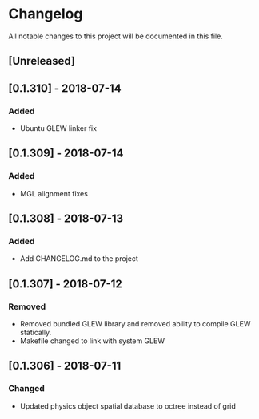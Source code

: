 # Changelog
All notable changes to this project will be documented in this file.

## [Unreleased]

## [0.1.310] - 2018-07-14
### Added
- Ubuntu GLEW linker fix

## [0.1.309] - 2018-07-14
### Added
- MGL alignment fixes

## [0.1.308] - 2018-07-13
### Added
- Add CHANGELOG.md to the project

## [0.1.307] - 2018-07-12
### Removed
- Removed bundled GLEW library and removed ability to compile GLEW statically.
- Makefile changed to link with system GLEW

## [0.1.306] - 2018-07-11
### Changed
- Updated physics object spatial database to octree instead of grid
